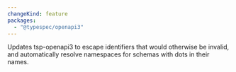 ```yaml
---
changeKind: feature
packages:
  - "@typespec/openapi3"
---
```


Updates tsp-openapi3 to escape identifiers that would otherwise be invalid, and automatically resolve namespaces for schemas with dots in their names.